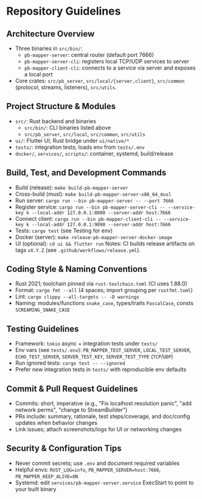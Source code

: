 # Repository Guidelines

## Architecture Overview
- Three binaries in `src/bin/`:
  - `pb-mapper-server`: central router (default port 7666)
  - `pb-mapper-server-cli`: registers local TCP/UDP services to server
  - `pb-mapper-client-cli`: connects to a service via server and exposes a local port
- Core crates: `src/pb_server`, `src/local/{server,client}`, `src/common` (protocol, streams, listeners), `src/utils`.

## Project Structure & Modules
- `src/`: Rust backend and binaries
  - `src/bin/`: CLI binaries listed above
  - `src/pb_server`, `src/local`, `src/common`, `src/utils`
- `ui/`: Flutter UI; Rust bridge under `ui/native/*`
- `tests/`: integration tests; loads env from `tests/.env`
- `docker/`, `services/`, `scripts/`: container, systemd, build/release

## Build, Test, and Development Commands
- Build (release): `make build-pb-mapper-server`
- Cross-build (musl): `make build-pb-mapper-server-x86_64_musl`
- Run server: `cargo run --bin pb-mapper-server -- --port 7666`
- Register service: `cargo run --bin pb-mapper-server-cli -- --service-key k --local-addr 127.0.0.1:8080 --server-addr host:7666`
- Connect client: `cargo run --bin pb-mapper-client-cli -- --service-key k --local-addr 127.0.0.1:9090 --server-addr host:7666`
- Tests: `cargo test` (see Testing for env)
- Docker (server): `make release-pb-mapper-server-docker-image`
- UI (optional): `cd ui && flutter run`
Notes: CI builds release artifacts on tags `vX.Y.Z` (see `.github/workflows/release.yml`).

## Coding Style & Naming Conventions
- Rust 2021; toolchain pinned via `rust-toolchain.toml` (CI uses 1.88.0)
- Format: `cargo fmt --all` (4 spaces; import grouping per `rustfmt.toml`)
- Lint: `cargo clippy --all-targets -- -D warnings`
- Naming: modules/functions `snake_case`, types/traits `PascalCase`, consts `SCREAMING_SNAKE_CASE`

## Testing Guidelines
- Framework: `tokio` async + integration tests under `tests/`
- Env vars (see `tests/.env`): `PB_MAPPER_TEST_SERVER`, `LOCAL_TEST_SERVER`, `ECHO_TEST_SERVER`, `SERVER_TEST_KEY`, `SERVER_TEST_TYPE` (`TCP`/`UDP`)
- Run ignored tests: `cargo test -- --ignored`
- Prefer new integration tests in `tests/` with reproducible env defaults

## Commit & Pull Request Guidelines
- Commits: short, imperative (e.g., "Fix localhost resolution panic", "add network perms", "change to StreamBuilder")
- PRs include: summary, rationale, test steps/coverage, and doc/config updates when behavior changes
- Link issues; attach screenshots/logs for UI or networking changes

## Security & Configuration Tips
- Never commit secrets; use `.env` and document required variables
- Helpful envs: `RUST_LOG=info`, `PB_MAPPER_SERVER=host:7666`, `PB_MAPPER_KEEP_ALIVE=ON`
- Systemd: edit `services/pb-mapper-server.service` ExecStart to point to your built binary
